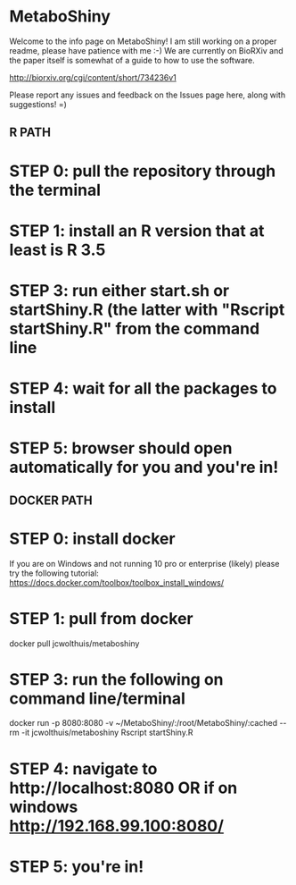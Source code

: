 # MetaboShiny
Welcome to the info page on MetaboShiny! I am still working on a proper readme, please have patience with me :-)
We are currently on BioRXiv and the paper itself is somewhat of a guide to how to use the software.

http://biorxiv.org/cgi/content/short/734236v1

Please report any issues and feedback on the Issues page here, along with suggestions! =)
## R PATH ##
# STEP 0: pull the repository through the terminal
# STEP 1: install an R version that at least is R 3.5
# STEP 3: run either start.sh or startShiny.R (the latter with "Rscript startShiny.R" from the command line
# STEP 4: wait for all the packages to install 
# STEP 5: browser should open automatically for you and you're in!

## DOCKER PATH ##
# STEP 0: install docker
If you are on Windows and not running 10 pro or enterprise (likely) please try the following tutorial:
https://docs.docker.com/toolbox/toolbox_install_windows/

# STEP 1: pull from docker
docker pull jcwolthuis/metaboshiny

# STEP 3: run the following on command line/terminal
docker run -p 8080:8080 -v ~/MetaboShiny/:/root/MetaboShiny/:cached --rm -it jcwolthuis/metaboshiny Rscript startShiny.R

# STEP 4: navigate to http://localhost:8080 OR if on windows http://192.168.99.100:8080/

# STEP 5: you're in!
